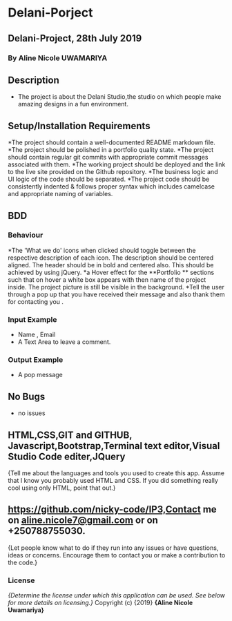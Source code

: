 # Delani-Porject
## Delani-Project, 28th July 2019
### By Aline Nicole UWAMARIYA
## Description
* The project is about the Delani Studio,the studio on which people make amazing designs in a fun environment.
## Setup/Installation Requirements
*The project should contain a well-documented README markdown file.
*The project should be polished in a portfolio quality state.
*The project should contain regular git commits with appropriate commit messages associated with them.
*The working project should be deployed and the link to the live site provided on the Github repository.
*The business logic and UI logic of the code should be separated.
*The project code should be consistently indented & follows proper syntax which includes camelcase and appropriate naming of variables.
## BDD
### Behaviour
*The 'What we do'  icons when clicked should toggle between the respective description of each icon. The description should be centered aligned. The header should be in bold and centered also. This should be achieved by using jQuery.
*a Hover effect for the **Portfolio ** sections such that on hover a white box appears with then name of the project inside. The project picture is still be visible in the background.
*Tell the user through a pop up that you have received their message and also thank them for contacting you .
### Input Example
* Name , Email
* A Text Area to leave a comment.
### Output Example
* A pop message 
## No Bugs
* no issues
## HTML,CSS,GIT and GITHUB, Javascript,Bootstrap,Terminal text editor,Visual Studio Code editer,JQuery
{Tell me about the languages and tools you used to create this app. Assume that I know you probably used HTML and CSS. If you did something really cool using only HTML, point that out.}
## https://github.com/nicky-code/IP3,Contact me on aline.nicole7@gmail.com or on +250788755030.
{Let people know what to do if they run into any issues or have questions, ideas or concerns.  Encourage them to contact you or make a contribution to the code.}
### License
*{Determine the license under which this application can be used.  See below for more details on licensing.}*
Copyright (c) {2019} **{Aline Nicole Uwamariya}**





